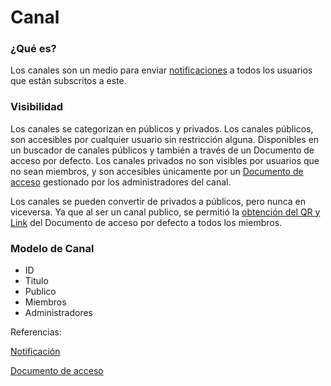 # Canal

### **¿Qué es?**

Los canales son un medio para enviar [notificaciones](Notificacion.md) a todos los usuarios que están subscritos a este.

### Visibilidad

Los canales se categorizan en públicos y privados.
Los canales públicos, son accesibles por cualquier usuario sin restricción alguna.
Disponibles en un buscador de canales públicos y también a través de un Documento de acceso por defecto.
Los canales privados no son visibles por usuarios que no sean miembros, y son accesibles únicamente por un [Documento de acceso](Documento_de_acceso.md) gestionado por los administradores del canal.

Los canales se pueden convertir de privados a públicos, pero nunca en viceversa. Ya que al ser un canal publico, se permitió la [obtención del QR y Link](QR_y_Link.md) del Documento de acceso por defecto a todos los miembros.

### **Modelo de Canal**

- ID
- Titulo
- Publico
- Miembros
- Administradores

Referencias:

[Notificación](Notificacion.md) 

[Documento de acceso](Documento_de_acceso.md)